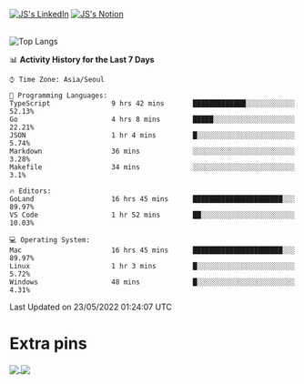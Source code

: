 
[![JS's LinkedIn](https://img.shields.io/badge/LinkedIn-blue?style=for-the-badge&logo=linkedin)](https://www.linkedin.com/in/jaeseung-lee-5a2a32139/) 
[![JS's Notion](https://img.shields.io/badge/Notion-black?style=for-the-badge&logo=notion)](https://bit.ly/ljswiki1) <br><br>
<!-- ![JS's GitHub stats](https://github-readme-stats-lemon-five.vercel.app/api?username=tkxkd0159&hide=contribs,prs,stars,issues&show_icons=true&theme=react&include_all_commits=true)   -->
![Top Langs](https://github-readme-stats-lemon-five.vercel.app/api/top-langs/?username=tkxkd0159&layout=compact&hide=jupyter%20notebook,scss,html,css&langs_count=10)  


<!--START_SECTION:waka-->
📊 **Activity History for the Last 7 Days** 

```text
⌚︎ Time Zone: Asia/Seoul

💬 Programming Languages: 
TypeScript               9 hrs 42 mins       █████████████░░░░░░░░░░░░   52.13% 
Go                       4 hrs 8 mins        █████░░░░░░░░░░░░░░░░░░░░   22.21% 
JSON                     1 hr 4 mins         █░░░░░░░░░░░░░░░░░░░░░░░░   5.74% 
Markdown                 36 mins             ░░░░░░░░░░░░░░░░░░░░░░░░░   3.28% 
Makefile                 34 mins             ░░░░░░░░░░░░░░░░░░░░░░░░░   3.1%

🔥 Editors: 
GoLand                   16 hrs 45 mins      ██████████████████████░░░   89.97% 
VS Code                  1 hr 52 mins        ██░░░░░░░░░░░░░░░░░░░░░░░   10.03%

💻 Operating System: 
Mac                      16 hrs 45 mins      ██████████████████████░░░   89.97% 
Linux                    1 hr 3 mins         █░░░░░░░░░░░░░░░░░░░░░░░░   5.72% 
Windows                  48 mins             █░░░░░░░░░░░░░░░░░░░░░░░░   4.31%

```


 Last Updated on 23/05/2022 01:24:07 UTC
<!--END_SECTION:waka-->

# Extra pins
<a href="https://github.com/tkxkd0159/go-chain">
  <img align="center" src="https://github-readme-stats-lemon-five.vercel.app/api/pin/?username=tkxkd0159&repo=go-chain&theme=react" />
</a>
<a href="https://github.com/tkxkd0159/dsalgo">
  <img align="center" src="https://github-readme-stats-lemon-five.vercel.app/api/pin/?username=tkxkd0159&repo=dsalgo&theme=react" />
</a>

<!---
- 🔭 I’m currently working on ...
- 🌱 I’m currently learning blockchain and distributed network
- 👯 I’m looking to collaborate on ...
- 🤔 I’m looking for help with ...
- 💬 Ask me about ...
- 📫 How to reach me: ...
- 😄 Pronouns: ...
- ⚡ Fun fact: ...
-->
